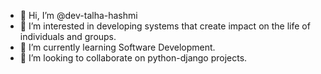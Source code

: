- 👋 Hi, I’m @dev-talha-hashmi
- 👀 I’m interested in developing systems that create impact on the life of individuals and groups.
- 🌱 I’m currently learning Software Development.
- 💞️ I’m looking to collaborate on python-django projects.


<!---
dev-talha-hashmi/dev-talha-hashmi is a ✨ special ✨ repository because its `README.md` (this file) appears on your GitHub profile.
You can click the Preview link to take a look at your changes.
--->
